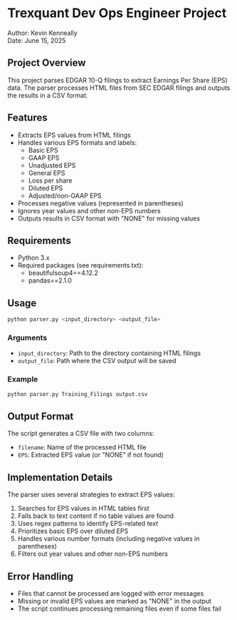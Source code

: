 # Trexquant Dev Ops Engineer Project

Author: Kevin Kenneally  
Date: June 15, 2025

## Project Overview
This project parses EDGAR 10-Q filings to extract Earnings Per Share (EPS) data. The parser processes HTML files from SEC EDGAR filings and outputs the results in a CSV format.

## Features
- Extracts EPS values from HTML filings
- Handles various EPS formats and labels:
  - Basic EPS
  - GAAP EPS
  - Unadjusted EPS
  - General EPS
  - Loss per share
  - Diluted EPS
  - Adjusted/non-GAAP EPS
- Processes negative values (represented in parentheses)
- Ignores year values and other non-EPS numbers
- Outputs results in CSV format with "NONE" for missing values

## Requirements
- Python 3.x
- Required packages (see requirements.txt):
  - beautifulsoup4==4.12.2
  - pandas==2.1.0

## Usage
```bash
python parser.py <input_directory> <output_file>
```

### Arguments
- `input_directory`: Path to the directory containing HTML filings
- `output_file`: Path where the CSV output will be saved

### Example
```bash
python parser.py Training_Filings output.csv
```

## Output Format
The script generates a CSV file with two columns:
- `filename`: Name of the processed HTML file
- `EPS`: Extracted EPS value (or "NONE" if not found)

## Implementation Details
The parser uses several strategies to extract EPS values:
1. Searches for EPS values in HTML tables first
2. Falls back to text content if no table values are found
3. Uses regex patterns to identify EPS-related text
4. Prioritizes basic EPS over diluted EPS
5. Handles various number formats (including negative values in parentheses)
6. Filters out year values and other non-EPS numbers

## Error Handling
- Files that cannot be processed are logged with error messages
- Missing or invalid EPS values are marked as "NONE" in the output
- The script continues processing remaining files even if some files fail



